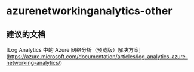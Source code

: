 
<properties
    pageTitle="azurenetworkinganalytics-other"
    description="与 Azure 网络分析其他方面相关的问题"
    service="microsoft.operationalinsights"
    resource="operationalinsightsaccounts"
    authors="adoylemsft"
    displayorder=""
    selfHelpType="generic"
    supportTopicIds="32536586"
    resourceTags=""
    productPesIds="15725"
    cloudEnvironments="public, Blackforest, Fairfax"
/>


# azurenetworkinganalytics-other


## **建议的文档**
[Log Analytics 中的 Azure 网络分析（预览版）解决方案] (https://azure.microsoft.com/documentation/articles/log-analytics-azure-networking-analytics/)


<!--HONumber=Oct16_HO4-->


